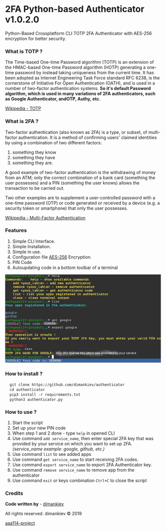 # 2FA Python-based Authenticator v1.0.2.0
Python-Based Crossplatform CLI TOTP 2FA Authenticator with AES-256 encryption for better security.
### What is TOTP ?
The Time-based One-time Password algorithm (TOTP) is an extension of the HMAC-based One-time Password algorithm (HOTP) generating a one-time password by instead taking uniqueness from the current time. It has been adopted as Internet Engineering Task Force standard RFC 6238, is the cornerstone of Initiative For Open Authentication (OATH), and is used in a number of two-factor authentication systems. **So it's default Password algorithm, which is used in many variations of 2FA authenticators, such as Google Authenticator, andOTP, Authy, etc.**

  [Wikipedia - TOTP](https://en.wikipedia.org/wiki/Time-based_One-time_Password_algorithm)
### What is 2FA ?
Two-factor authentication (also known as 2FA) is a type, or subset, of multi-factor authentication. It is a method of confirming users' claimed identities by using a combination of two different factors:

  1. something they know
  2. something they have
  3. something they are.

A good example of two-factor authentication is the withdrawing of money from an ATM; only the correct combination of a bank card (something the user possesses) and a PIN (something the user knows) allows the transaction to be carried out.

Two other examples are to supplement a user-controlled password with a one-time password (OTP) or code generated or received by a device (e.g. a security token or smartphone) that only the user possesses.

  [Wikipedia - Multi-Factor Authentication](https://en.wikipedia.org/wiki/Multi-factor_authentication)
### Features
1. Simple CLI Interface.
2. Simple Installation.
3. Simple in use.
4. Configuration file [AES-256](https://en.wikipedia.org/wiki/Advanced_Encryption_Standard) Encryption.
5. PIN Code
6. Autoupdating code in a bottom toolbar of a terminal

![2FA Authenticator](https://github.com/dimankiev/authenticator/raw/master/authenticator.png?raw=true "2FA Authenticator Screenshot")

### How to install ?
```
  git clone https://github.com/dimankiev/authenticator
  cd authenticator
  pip3 install -r requirements.txt
  python3 authenticator.py
```
### How to use ?
1. Start the script
2. Set up your new PIN code
3. When step 1 and 2 done - type `help` in opened CLI
4. Use command `add service_name`, then enter special 2FA key that was provided by your service on which you want to set up 2FA. _(service_name example: google, github, etc.)_
5. Use command `list` to see added apps
6. Use command `get service_name` to start receiving 2FA codes.
7. Use command `export service_name` to export 2FA Authenticator key.
8. Use command `remove service_name` to remove app from the authenticator
9. Use command `exit` or keys combination `Ctrl+C` to close the script
### Credits
**Code written by** - [dimankiev](https://t.me/dimankiev)

All rights reserved. dimankiev &copy; 2019

[aaa114-project](http://aaa114-project.pp.ua)